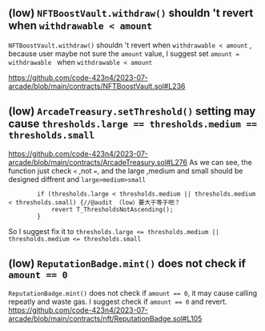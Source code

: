 ## (low) `NFTBoostVault.withdraw()` shouldn 't revert when `withdrawable < amount`

`NFTBoostVault.withdraw()` shouldn 't revert when `withdrawable < amount` , because user maybe not sure the `amount` value, I suggest set `amount = withdrawable ` when `withdrawable < amount`

https://github.com/code-423n4/2023-07-arcade/blob/main/contracts/NFTBoostVault.sol#L236

## (low) `ArcadeTreasury.setThreshold()` setting may cause `thresholds.large == thresholds.medium == thresholds.small`

https://github.com/code-423n4/2023-07-arcade/blob/main/contracts/ArcadeTreasury.sol#L276
As we can see, the function just check `<` ,not `=`, and the large ,medium and small should be designed diffrent and `large>medium>small`
```solidity
        if (thresholds.large < thresholds.medium || thresholds.medium < thresholds.small) {//@audit （low）要大于等于吧？
            revert T_ThresholdsNotAscending();
        }
```
So I suggest fix it to `thresholds.large <= thresholds.medium || thresholds.medium <= thresholds.small`


## (low) `ReputationBadge.mint()` does not check if `amount == 0`

`ReputationBadge.mint()` does not check if `amount == 0`, it may cause calling repeatly and waste gas.
I suggest check if `amount == 0` and revert.
https://github.com/code-423n4/2023-07-arcade/blob/main/contracts/nft/ReputationBadge.sol#L105